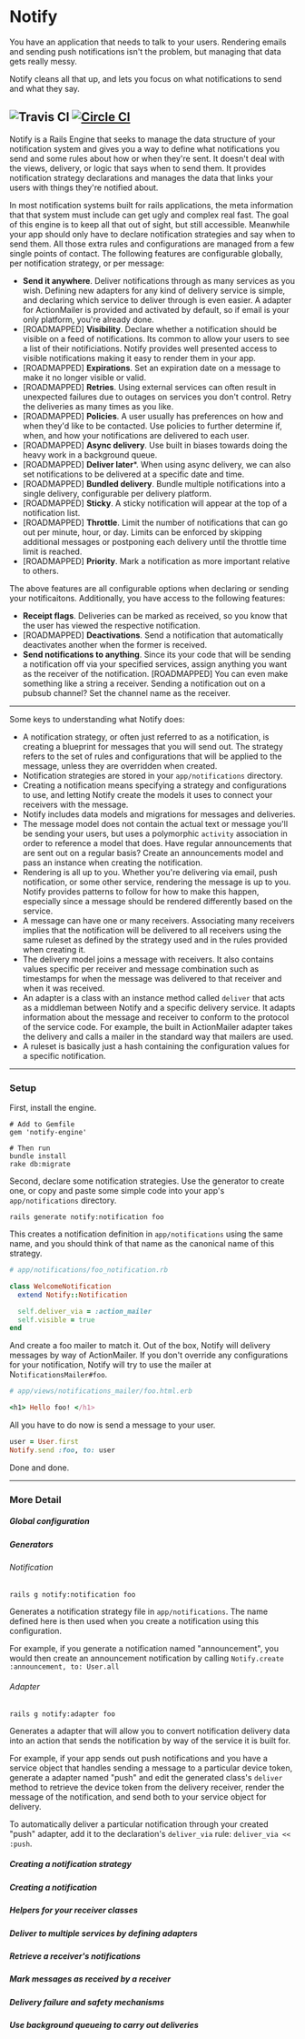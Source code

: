 Notify
======

You have an application that needs to talk to your users. Rendering emails and sending push notifications isn't the problem, but managing that data gets really messy.

Notify cleans all that up, and lets you focus on what notifications to send and what they say.

![Travis CI](https://travis-ci.org/amoslanka/notify.svg)
[![Circle CI](https://circleci.com/gh/amoslanka/notify/tree/master.png?style=badge)](https://circleci.com/gh/amoslanka/notify/tree/master)
---

Notify is a Rails Engine that seeks to manage the data structure of your notification system and gives you a way to define what notifications you send and some rules about how or when they're sent. It doesn't deal with the views, delivery, or logic that says when to send them. It provides notification strategy declarations and manages the data that links your users with things they're notified about.

In most notification systems built for rails applications, the meta information that that system must include can get ugly and complex real fast. The goal of this engine is to keep all that out of sight, but still accessible. Meanwhile your app should only have to declare notification strategies and say when to send them. All those extra rules and configurations are managed from a few single points of contact. The following features are configurable globally, per notification strategy, or per message:

- **Send it anywhere**. Deliver notifications through as many services as you wish. Defining new adapters for any kind of delivery service is simple, and declaring which service to deliver through is even easier. A adapter for ActionMailer is provided and activated by default, so if email is your only platform, you're already done.
- [ROADMAPPED] **Visibility**. Declare whether a notification should be visible on a feed of notifications. Its common to allow your users to see a list of their notificiations. Notify provides well presented access to visible notifications making it easy to render them in your app.
- [ROADMAPPED] **Expirations**. Set an expiration date on a message to make it no longer visible or valid.
- [ROADMAPPED] **Retries**. Using external services can often result in unexpected failures due to outages on services you don't control. Retry the deliveries as many times as you like.
- [ROADMAPPED] **Policies**. A user usually has preferences on how and when they'd like to be contacted. Use policies to further determine if, when, and how your notifications are delivered to each user.
- [ROADMAPPED] **Async delivery**. Use built in biases towards doing the heavy work in a background queue.
- [ROADMAPPED] **Deliver later***. When using async delivery, we can also set notifications to be delivered at a specific date and time.
- [ROADMAPPED] **Bundled delivery**. Bundle multiple notifications into a single delivery, configurable per delivery platform.
- [ROADMAPPED] **Sticky**. A sticky notification will appear at the top of a notification list.
- [ROADMAPPED] **Throttle**. Limit the number of notifications that can go out per minute, hour, or day. Limits can be enforced by skipping additional messages or postponing each delivery until the throttle time limit is reached.
- [ROADMAPPED] **Priority**. Mark a notification as more important relative to others.

The above features are all configurable options when declaring or sending your notificaitons. Additionally, you have access to the following features:

- **Receipt flags**. Deliveries can be marked as received, so you know that the user has viewed the respective notification.
- [ROADMAPPED] **Deactivations**. Send a notification that automatically deactivates another when the former is received.
- **Send notifications to anything**. Since its your code that will be sending a notification off via your specified services, assign anything you want as the receiver of the notification.  [ROADMAPPED] You can even make something like a string a receiver. Sending a notification out on a pubsub channel? Set the channel name as the receiver.

---

Some keys to understanding what Notify does:

- A notification strategy, or often just referred to as a notification, is creating a blueprint for messages that you will send out. The strategy refers to the set of rules and configurations that will be applied to the message, unless they are overridden when created.
- Notification strategies are stored in your `app/notifications` directory.
- Creating a notification means specifying a strategy and configurations to use, and letting Notify create the models it uses to connect your receivers with the message.
- Notify includes data models and migrations for messages and deliveries.
- The message model does not contain the actual text or message you'll be sending your users, but uses a polymorphic `activity` association in order to reference a model that does. Have regular announcements that are sent out on a regular basis? Create an announcements model and pass an instance when creating the notification.
- Rendering is all up to you. Whether you're delivering via email, push notification, or some other service, rendering the message is up to you. Notify provides patterns to follow for how to make this happen, especially since a message should be rendered differently based on the service.
- A message can have one or many receivers. Associating many receivers implies that the notification will be delivered to all receivers using the same ruleset as defined by the strategy used and in the rules provided when creating it.
- The delivery model joins a message with receivers. It also contains values specific per receiver and message combination such as timestamps for when the message was delivered to that receiver and when it was received.
- An adapter is a class with an instance method called `deliver` that acts as a middleman between Notify and a specific delivery service. It adapts information about the message and receiver to conform to the protocol of the service code. For example, the built in ActionMailer adapter takes the delivery and calls a mailer in the standard way that mailers are used.
- A ruleset is basically just a hash containing the configuration values for a specific notification.

---

### Setup

First, install the engine.

```
# Add to Gemfile
gem 'notify-engine'

# Then run
bundle install
rake db:migrate
```

Second, declare some notification strategies. Use the generator to create one, or copy and paste some simple code into your app's `app/notifications` directory.

```
rails generate notify:notification foo
```

This creates a notification definition in `app/notifications` using the same name, and you should think of that name as the canonical name of this strategy.

```ruby
# app/notifications/foo_notification.rb

class WelcomeNotification
  extend Notify::Notification

  self.deliver_via = :action_mailer
  self.visible = true
end

```

And create a foo mailer to match it. Out of the box, Notify will delivery messages by way of ActionMailer. If you don't override any configurations for your notification, Notify will try to use the mailer at N`otificationsMailer#foo`.

```ruby
# app/views/notifications_mailer/foo.html.erb

<h1> Hello foo! </h1>
```

All you have to do now is send a message to your user.

```ruby
user = User.first
Notify.send :foo, to: user
```

Done and done.

---

### More Detail

##### Global configuration

##### Generators

###### Notification

```
rails g notify:notification foo
```

Generates a notification strategy file in `app/notifications`. The name defined here is
then used when you create a notification using this configuration.

For example, if you generate a notification named "announcement", you would then
create an announcement notification by calling `Notify.create :announcement, to: User.all`

###### Adapter

```
rails g notify:adapter foo
```

Generates a adapter that will allow you to convert notification delivery data
into an action that sends the notification by way of the service it is built for.

For example, if your app sends out push notifications and you have a service object that
handles sending a message to a particular device token, generate a adapter named "push"
and edit the generated class's `deliver` method to retrieve the device token from the
delivery receiver, render the message of the notification, and send both to your service
object for delivery.

To automatically deliver a particular notification through your created "push"
adapter, add it to the declaration's `deliver_via` rule: `deliver_via << :push`.

##### Creating a notification strategy

##### Creating a notification

##### Helpers for your receiver classes

##### Deliver to multiple services by defining adapters

##### Retrieve a receiver's notifications

##### Mark messages as received by a receiver

##### Delivery failure and safety mechanisms

##### Use background queueing to carry out deliveries

